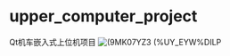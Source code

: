# upper_computer_project
Qt机车嵌入式上位机项目
![(9MK07YZ3 (%UY_EYW%DILP](https://github.com/1AoB/upper_computer_project/assets/78208268/3f9ca8e2-9ec9-460c-9a0f-2fbbaa0c7bc6)
